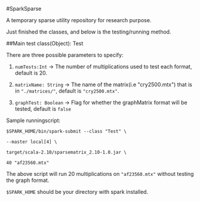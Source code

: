 #SparkSparse

A temporary sparse utility repository for research purpose.

Just finished the classes, and below is the testing/running method.

##Main test class(Object): Test

There are three possible parameters to specify: 

1. ```numTests:Int``` -> The number of multiplications used to test each format, default is 20.

2. ```matrixName: String``` -> The name of the matrix(i.e "cry2500.mtx") that is in ```"./matrices/"```, default is ```"cry2500.mtx"```.

3. ```graphTest: Boolean``` -> Flag for whether the graphMatrix format will be tested, default is ```false```

Sample runningscript:

```shell
$SPARK_HOME/bin/spark-submit --class "Test" \

--master local[4] \

target/scala-2.10/sparsematrix_2.10-1.0.jar \

40 "af23560.mtx"
```

The above script will run 20 multiplications on ```"af23560.mtx"``` without testing the graph format.

```$SPARK_HOME``` should be your directory with spark installed.

